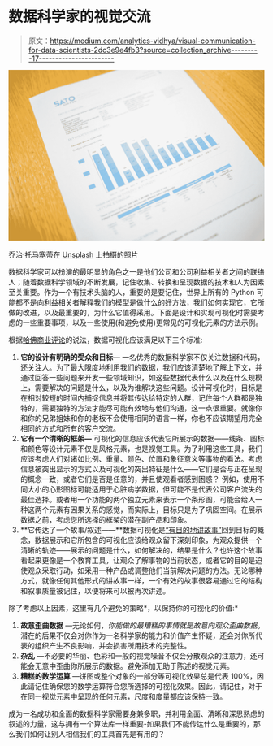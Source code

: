 # 数据科学家的视觉交流

> 原文：<https://medium.com/analytics-vidhya/visual-communication-for-data-scientists-2dc3e9e4fb3?source=collection_archive---------17----------------------->

![](img/ee043dd5e0a14ee0ff674008bd018945.png)

乔治·托马塞蒂在 [Unsplash](https://unsplash.com?utm_source=medium&utm_medium=referral) 上拍摄的照片

数据科学家可以扮演的最明显的角色之一是他们公司和公司利益相关者之间的联络人；随着数据科学领域的不断发展，记住收集、转换和呈现数据的技术和人为因素至关重要。作为一个有技术头脑的人，重要的是要记住，世界上所有的 Python 可能都不是向利益相关者解释我们的模型是做什么的好方法，我们如何实现它，它所做的改进，以及最重要的，为什么它值得采用。下面是设计和实现可视化时需要考虑的一些重要事项，以及一些使用(和避免使用)更常见的可视化元素的方法示例。

根据[哈佛商业评论](https://hbr.org/2013/04/the-three-elements-of-successf)的说法，数据可视化应该满足以下三个标准:

1.  **它的设计有明确的受众和目标—** 一名优秀的数据科学家不仅关注数据和代码，还关注人。为了最大限度地利用我们的数据，我们应该清楚地了解上下文，并通过回答一些问题来开发一些领域知识，如这些数据代表什么以及在什么规模上，需要解决的问题是什么，以及为谁解决这些问题。设计可视化时，目标是在相对较短的时间内捕捉信息并将其传达给特定的人群，记住每个人群都是独特的，需要独特的方法才能尽可能有效地与他们沟通，这一点很重要。就像你和你的兄弟姐妹和你的老板不会使用相同的语言一样，你也不应该期望用完全相同的方式和所有的客户交流。
2.  **它有一个清晰的框架—** 可视化的信息应该代表它所展示的数据——线条、图标和颜色等设计元素不仅是风格元素，也是视觉工具。为了利用这些工具，我们应该考虑人们对诸如比例、重量、颜色、位置和象征意义等事物的看法。考虑信息被突出显示的方式以及可视化的突出特征是什么——它们是否与正在呈现的概念一致，或者它们是否是任意的，并且使观看者感到困惑？
    例如，使用不同大小的心形图标可能适用于心脏病学数据，但可能不是代表公司客户流失的最佳选择。或者用一个功能的两个独立元素来表示一个条形图，可能会给人一种这两个元素有因果关系的感觉，而实际上，目标只是为了巩固空间。在展示数据之前，考虑您所选择的框架的潜在副产品和印象。
3.  **它传达了一个故事/叙述——**数据可视化是[“有目的地讲故事”](https://www.tableau.com/learn/articles/data-visualization)回到目标的概念，数据展示和它所包含的可视化应该给观众留下深刻印象，为观众提供一个清晰的轨迹——展示的问题是什么，如何解决的，结果是什么？也许这个故事看起来更像是一个教育工具，让观众了解事物的当前状态，或者它的目的是迫使观众采取行动，如采用一种产品或调整他们当前解决问题的方法。无论哪种方式，就像任何其他形式的讲故事一样，一个有效的故事很容易通过它的结构和叙事质量被记住，以便将来可以被再次讲述。

除了考虑以上因素，这里有几个避免的策略*，以保持你的可视化的价值:*

1.  **故意歪曲数据** —无论如何，*你能做的最糟糕的事情就是故意向观众歪曲数据*。潜在的后果不仅会对你作为一名科学家的能力和价值产生怀疑，还会对你所代表的组织产生不良影响，并会损害所用技术的完整性。
2.  **杂乱** —不必要的华丽、色彩和一般的视觉噪音不仅会分散观众的注意力，还可能会无意中歪曲你所展示的数据。避免添加无助于陈述的视觉元素。
3.  **糟糕的数学运算** —饼图或整个对象的一部分等可视化效果总是代表 100%，因此请记住确保您的数学运算符合您所选择的可视化效果。因此，请记住，对于在同一视觉元素中呈现的任何元素，尺度和度量都应该保持一致。

成为一名成功和全面的数据科学家需要身兼多职，并利用全面、清晰和深思熟虑的叙述的力量，这与拥有一个算法库一样重要-如果我们不能传达什么是重要的，那么我们如何让别人相信我们的工具首先是有用的？
